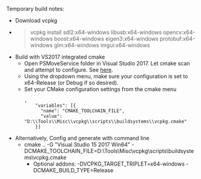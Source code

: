 Temporary build notes:

* Download vcpkg
* >vcpkg install sdl2:x64-windows libusb:x64-windows opencv:x64-windows boost:x64-windows eigen3:x64-windows protobuf:x64-windows glm:x64-windows imgui:x64-windows
* Build with VS2017 integrated cmake
    * Open PSMoveService folder in Visual Studio 2017. Let cmake scan and attempt to configure.
    See [here](https://docs.microsoft.com/en-us/cpp/ide/cmake-tools-for-visual-cpp?view=vs-2017#ide-integration).
    * Using the dropdown menu, make sure your configuration is set to x64-Release (or Debug if so desired).
    * Set your CMake configuration settings from the cmake menu
        ```
        ,
            "variables": [{
              "name": "CMAKE_TOOLCHAIN_FILE",
              "value": "D:\\Tools\\Misc\\vcpkg\\scripts\\buildsystems\\vcpkg.cmake"
            }]
        ```
* Alternatively, Config and generate with command line
    * cmake .. -G "Visual Studio 15 2017 Win64" -DCMAKE_TOOLCHAIN_FILE=D:\Tools\Misc\vcpkg\scripts\buildsystems\vcpkg.cmake
        * Optional addons:  -DVCPKG_TARGET_TRIPLET=x64-windows -DCMAKE_BUILD_TYPE=Release

